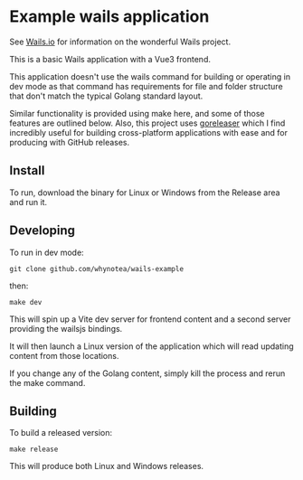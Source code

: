 # Example wails application
See [Wails.io](https://wails.io/) for information on the wonderful Wails project.

This is a basic Wails application with a Vue3 frontend.

This application doesn't use the wails command for building or operating in dev
mode as that command has requirements for file and folder structure that don't match the typical Golang standard layout.

Similar functionality is provided using make here, and some of those features
are outlined below. Also, this project uses [goreleaser](https://goreleaser.com/)
which I find incredibly useful for building cross-platform applications with ease and for producing with GitHub releases. 

## Install
To run, download the binary for Linux or Windows from the Release area 
and run it.

## Developing
To run in dev mode:

`git clone github.com/whynotea/wails-example`

then:

`make dev`

This will spin up a Vite dev server for frontend content and a second server
providing the wailsjs bindings.

It will then launch a Linux version of the application which will read updating content from those locations.

If you change any of the Golang content, simply kill the process and rerun the
make command.

## Building
To build a released version:

`make release`

This will produce both Linux and Windows releases.
